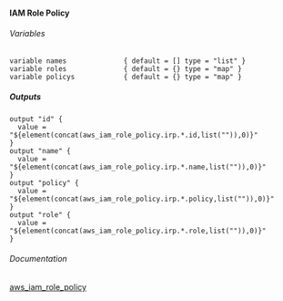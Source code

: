 #### IAM Role Policy


###### Variables
```
variable names              { default = [] type = "list" }
variable roles              { default = {} type = "map" }
variable policys            { default = {} type = "map" }
```

##### Outputs
```
output "id" {
  value = "${element(concat(aws_iam_role_policy.irp.*.id,list("")),0)}"
}
output "name" {
  value = "${element(concat(aws_iam_role_policy.irp.*.name,list("")),0)}"
}
output "policy" {
  value = "${element(concat(aws_iam_role_policy.irp.*.policy,list("")),0)}"
}
output "role" {
  value = "${element(concat(aws_iam_role_policy.irp.*.role,list("")),0)}"
}
```

###### Documentation
[aws_iam_role_policy](https://www.terraform.io/docs/providers/aws/r/iam_role_policy.html)
